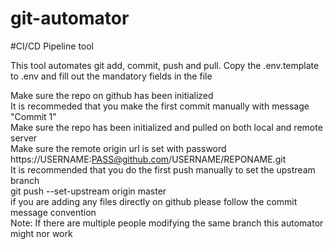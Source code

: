 # git-automator
#CI/CD Pipeline tool

This tool automates git add, commit, push and pull.
Copy the .env.template to .env and fill out the mandatory fields in the file

Make sure the repo on github has been initialized<br/>
It is recommeded that you make the first commit manually with message "Commit 1"<br/>
Make sure the repo has been initialized and pulled on both local and remote server<br/>
Make sure the remote origin url is set with password<br/>
https://USERNAME:PASS@github.com/USERNAME/REPONAME.git<br/>
It is recommended that you do the first push manually to set the upstream branch<br/>
git push --set-upstream origin master<br/>
if you are adding any files directly on github please follow the commit message convention<br/>
Note: If there are multiple people modifying the same branch this automator might nor work<br/>

